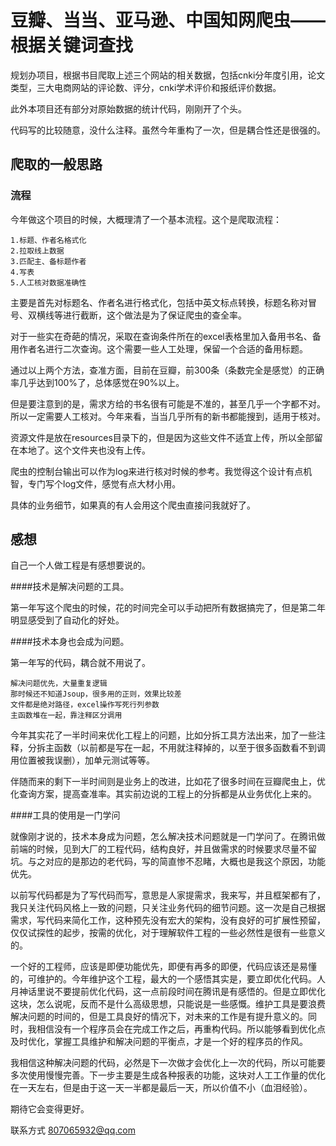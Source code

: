 豆瓣、当当、亚马逊、中国知网爬虫——根据关键词查找
=========

规划办项目，根据书目爬取上述三个网站的相关数据，包括cnki分年度引用，论文类型，三大电商网站的评论数、评分，cnki学术评价和报纸评价数据。

此外本项目还有部分对原始数据的统计代码，刚刚开了个头。

代码写的比较随意，没什么注释。虽然今年重构了一次，但是耦合性还是很强的。


## 爬取的一般思路

### 流程
今年做这个项目的时候，大概理清了一个基本流程。这个是爬取流程：
    
    1.标题、作者名格式化
    2.拉取线上数据
    3.匹配主、备标题作者
    4.写表
    5.人工核对数据准确性

主要是首先对标题名、作者名进行格式化，包括中英文标点转换，标题名称对冒号、双横线等进行截断，这个做法是为了保证爬虫的查全率。

对于一些实在奇葩的情况，采取在查询条件所在的excel表格里加入备用书名、备用作者名进行二次查询。这个需要一些人工处理，保留一个合适的备用标题。

通过以上两个方法，查准方面，目前在豆瓣，前300条（条数完全是感觉）的正确率几乎达到100%了，总体感觉在90%以上。

但是要注意到的是，需求方给的书名很有可能是不准的，甚至几乎一个字都不对。所以一定需要人工核对。今年来看，当当几乎所有的新书都能搜到，适用于核对。

资源文件是放在resources目录下的，但是因为这些文件不适宜上传，所以全部留在本地了。这个文件夹也没有上传。

爬虫的控制台输出可以作为log来进行核对时候的参考。我觉得这个设计有点机智，专门写个log文件，感觉有点大材小用。

具体的业务细节，如果真的有人会用这个爬虫直接问我就好了。

## 感想

自己一个人做工程是有感想要说的。

####技术是解决问题的工具。

  第一年写这个爬虫的时候，花的时间完全可以手动把所有数据搞完了，但是第二年明显感受到了自动化的好处。

####技术本身也会成为问题。

第一年写的代码，耦合就不用说了。

    解决问题优先，大量重复逻辑
    那时候还不知道Jsoup，很多用的正则，效果比较差
    文件都是绝对路径，excel操作写死行列参数
    主函数堆在一起，靠注释区分调用

今年其实花了一半时间来优化工程上的问题，比如分拆工具方法出来，加了一些注释，分拆主函数（以前都是写在一起，不用就注释掉的，以至于很多函数看不到调用位置被我误删），加单元测试等等。

伴随而来的剩下一半时间则是业务上的改进，比如花了很多时间在豆瓣爬虫上，优化查询方案，提高查准率。其实前边说的工程上的分拆都是从业务优化上来的。

####工具的使用是一门学问

就像刚才说的，技术本身成为问题，怎么解决技术问题就是一门学问了。在腾讯做前端的时候，见到大厂的工程代码，结构良好，并且做需求的时候要求尽量不留坑。与之对应的是那边的老代码，写的简直惨不忍睹，大概也是我这个原因，功能优先。

以前写代码都是为了写代码而写，意思是人家提需求，我来写，并且框架都有了，我只关注代码风格上一致的问题，只关注业务代码的细节问题。这一次是自己根据需求，写代码来简化工作，这种预先没有宏大的架构，没有良好的可扩展性预留，仅仅试探性的起步，按需的优化，对于理解软件工程的一些必然性是很有一些意义的。

一个好的工程师，应该是即便功能优先，即便有再多的即便，代码应该还是易懂的，可维护的。今年维护这个工程，最大的一个感悟其实是，要立即优化代码。人月神话里说不要提前优化代码，这一点前段时间在腾讯是有感悟的。但是立即优化这块，怎么说呢，反而不是什么高级思想，只能说是一些感慨。维护工具是要浪费解决问题的时间的，但是工具良好的情况下，对未来的工作是有提升意义的。同时，我相信没有一个程序员会在完成工作之后，再重构代码。所以能够看到优化点及时优化，掌握工具维护和解决问题的平衡点，才是一个好的程序员的作风。

我相信这种解决问题的代码，必然是下一次做才会优化上一次的代码，所以可能要多次使用慢慢完善。下一步主要是生成各种报表的功能，这块对人工工作量的优化在一天左右，但是由于这一天一半都是最后一天，所以价值不小（血泪经验）。

期待它会变得更好。

联系方式 807065932@qq.com

